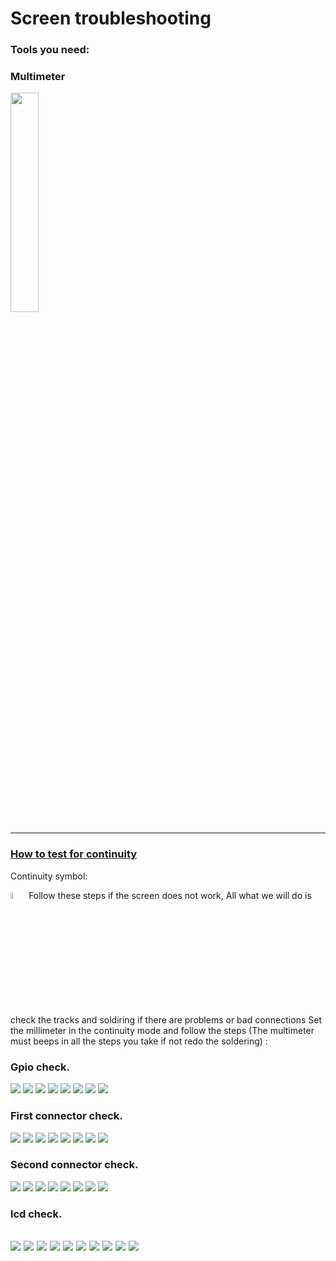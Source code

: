 # Screen troubleshooting

### Tools you need:
### Multimeter 
<img src="Multimeter.jpg" width="30%">

-----

### [How to test for continuity](https://www.fluke.com/en-us/learn/best-practices/test-tools-basics/digital-multimeters/how-to-test-for-continuity-with-a-digital-multimeter)
Continuity symbol:

<img src="continuity_mod.jpg" width="5%">
Follow these steps if the screen does not work, All what we will do is check the tracks and soldiring if there are problems or bad connections
Set the millimeter in the continuity mode and follow the steps (The multimeter must beeps in all the steps you take if not redo the soldering) :


### Gpio check.
![](Gpio/1.JPG)
![](Gpio/2.JPG)
![](Gpio/3.JPG)
![](Gpio/4.JPG)
![](Gpio/5.JPG)
![](Gpio/6.JPG)
![](Gpio/7.JPG)
![](Gpio/8.JPG)

### First connector check.
![](/Main_connector/1.JPG)
![](Main_connector/2.JPG)
![](Main_connector/3.JPG)
![](Main_connector/4.JPG)
![](Main_connector/5.JPG)
![](Main_connector/6.JPG)
![](Main_connector/7.JPG)
![](Main_connector/8.JPG)

### Second connector check.
![](Second_connector/1.JPG)
![](Second_connector/2.JPG)
![](Second_connector/3.JPG)
![](Second_connector/4.JPG)
![](Second_connector/5.JPG)
![](Second_connector/6.JPG)
![](Second_connector/7.JPG)
![](Second_connector/8.JPG)

### lcd check.
![](Screen_test/1.JPG)
![](Screen_test/2.JPG)
![](Screen_test/3.JPG)
![](Screen_test/4.JPG)
![](Screen_test/5.JPG)
![](Screen_test/6.JPG)
![](Screen_test/7.JPG)
![](Screen_test/8.JPG)
![](Screen_test/9.JPG)
![](Screen_test/10.JPG)
-----
